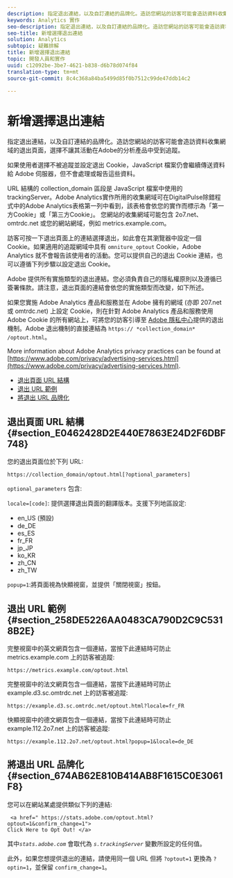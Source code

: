 ```yaml
---
description: 指定退出連結，以及自訂連結的品牌化。造訪您網站的訪客可能會造訪資料收集網域的退出頁面，選擇不讓其活動在Adobe的分析產品中受到追蹤。
keywords: Analytics 實作
seo-description: 指定退出連結，以及自訂連結的品牌化。造訪您網站的訪客可能會造訪資料收集網域的退出頁面，選擇不讓其活動在Adobe的分析產品中受到追蹤。
seo-title: 新增選擇退出連結
solution: Analytics
subtopic: 疑難排解
title: 新增選擇退出連結
topic: 開發人員和實作
uuid: c12092be-3be7-4621-b838-d6b78d074f84
translation-type: tm+mt
source-git-commit: 8c4c368a84ba5499d85f0b7512c99de47ddb14c2

---
```



# 新增選擇退出連結

指定退出連結，以及自訂連結的品牌化。造訪您網站的訪客可能會造訪資料收集網域的退出頁面，選擇不讓其活動在Adobe的分析產品中受到追蹤。

如果使用者選擇不被追蹤並設定退出 Cookie，JavaScript 檔案仍會繼續傳送資料給 Adobe 伺服器，但不會處理或報告這些資料。

URL 結構的 collection_domain 區段是 JavaScript 檔案中使用的 trackingServer。Adobe Analytics實作所用的收集網域可在DigitalPulse除錯程式中的Adobe Analytics表格第一列中看到，該表格會依您的實作而標示為「第一方Cookie」或「第三方Cookie」。 您網站的收集網域可能包含 2o7.net、omtrdc.net 或您的網站網域，例如 metrics.example.com。

訪客可按一下退出頁面上的連結選擇退出，如此會在其瀏覽器中設定一個 Cookie。如果適用的追蹤網域中具有 `omniture_optout` Cookie，Adobe Analytics 就不會報告該使用者的活動。您可以提供自己的退出 Cookie 連結，也可以遵循下列步驟以設定退出 Cookie。

Adobe 提供所有實施類型的退出連結。您必須負責自己的隱私權原則以及遵循已簽署條款。請注意，退出頁面的連結會依您的實施類型而改變，如下所述。

如果您實施 Adobe Analytics 產品和服務並在 Adobe 擁有的網域 (亦即 207.net 或 omtrdc.net) 上設定 Cookie，則在針對 Adobe Analytics 產品和服務使用 Adobe Cookie 的所有網站上，可將您的訪客引導至 [Adobe 隱私中心](https://www.adobe.com/privacy/opt-out.html)提供的退出機制。Adobe 退出機制的直接連結為 `https:// *collection_domain* /optout.html`。

More information about Adobe Analytics privacy practices can be found at [https://www.adobe.com/privacy/advertising-services.html](https://www.adobe.com/privacy/advertising-services.html).

* [退出頁面 URL 結構](/help/implement/js-implementation/data-collection/opt-out-link.md#section_E0462428D2E440E7863E24D2F6DBF748)
* [退出 URL 範例](/help/implement/js-implementation/data-collection/opt-out-link.md#section_258DE5226AA0483CA790D2C9C5318B2E)
* [將退出 URL 品牌化](/help/implement/js-implementation/data-collection/opt-out-link.md#section_674AB62E810B414AB8F1615C0E3061F8)

## 退出頁面 URL 結構 {#section_E0462428D2E440E7863E24D2F6DBF748}

您的退出頁面位於下列 URL:

```
https://collection_domain/optout.html[?optional_parameters]
```

`optional_parameters` 包含:

`locale=[code]`: 提供選擇退出頁面的翻譯版本。支援下列地區設定:

* en_US (預設)
* de_DE
* es_ES
* fr_FR
* jp_JP
* ko_KR
* zh_CN
* zh_TW

`popup=1`:將頁面視為快顯視窗，並提供「關閉視窗」按鈕。

## 退出 URL 範例 {#section_258DE5226AA0483CA790D2C9C5318B2E}

完整視窗中的英文網頁包含一個連結，當按下此連結時可防止 metrics.example.com 上的訪客被追蹤:

```
https://metrics.example.com/optout.html
```

完整視窗中的法文網頁包含一個連結，當按下此連結時可防止 example.d3.sc.omtrdc.net 上的訪客被追蹤:

```
https://example.d3.sc.omtrdc.net/optout.html?locale=fr_FR
```

快顯視窗中的德文網頁包含一個連結，當按下此連結時可防止 example.112.2o7.net 上的訪客被追蹤:

```
https://example.112.2o7.net/optout.html?popup=1&locale=de_DE
```

## 將退出 URL 品牌化 {#section_674AB62E810B414AB8F1615C0E3061F8}

您可以在網站某處提供類似下列的連結:

```
 <a href=" https://stats.adobe.com/optout.html?optout=1&confirm_change=1">
Click Here to Opt Out! </a>
```

其中&#x200B;*`stats.adobe.com`* 會取代為 *`s.trackingServer`* 變數所設定的任何值。

此外，如果您想提供退出的連結，請使用同一個 URL 但將 `?optout=1` 更換為 `?optin=1`，並保留 `confirm_change=1`。
